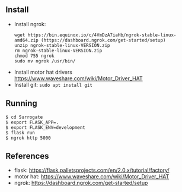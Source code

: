 ## Install
* Install ngrok:
  ```
  wget https://bin.equinox.io/c/4VmDzA7iaHb/ngrok-stable-linux-amd64.zip (https://dashboard.ngrok.com/get-started/setup)
  unzip ngrok-stable-linux-VERSION.zip
  rm ngrok-stable-linux-VERSION.zip
  chmod 755 ngrok
  sudo mv ngrok /usr/bin/
  ```
* Install motor hat drivers https://www.waveshare.com/wiki/Motor_Driver_HAT
* Install git: `sudo apt install git`



## Running
```
$ cd Surrogate
$ export FLASK_APP=.
$ export FLASK_ENV=development
$ flask run
$ ngrok http 5000
```

## References
* flask: https://flask.palletsprojects.com/en/2.0.x/tutorial/factory/
* motor hat: https://www.waveshare.com/wiki/Motor_Driver_HAT
* ngrok: https://dashboard.ngrok.com/get-started/setup
